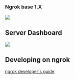 ### Ngrok base 1.X
![](https://ngrok.com/static/img/overview.png)

## Server Dashboard
![](https://raw.githubusercontent.com/LFreedomDev/ngrok-x/master/docs/dashboard.jpg)

## Developing on ngrok
[ngrok developer's guide](docs/DEVELOPMENT.md)

